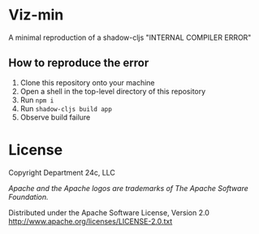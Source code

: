 # Viz-min

A minimal reproduction of a shadow-cljs "INTERNAL COMPILER ERROR"

## How to reproduce the error
1. Clone this repository onto your machine
1. Open a shell in the top-level directory of this repository
1. Run `npm i`
1. Run `shadow-cljs build app`
1. Observe build failure

# License
Copyright Department 24c, LLC

*Apache and the Apache logos are trademarks of The Apache Software Foundation.*

Distributed under the Apache Software License, Version 2.0
http://www.apache.org/licenses/LICENSE-2.0.txt
